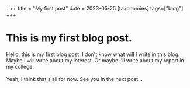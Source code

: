 +++
title = "My first post"
date = 2023-05-25
[taxonomies]
tags=["blog"]
+++

# This is my first blog post.
Hello, this is my first blog post. I don't know what will I write in this blog. 
Maybe I will write about my interest.
Or maybe i'll write about my report in my college.
<br>
<br>
Yeah, I think that's all for now. See you in the next post...
